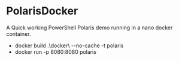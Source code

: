 # PolarisDocker

A Quick working PowerShell Polaris demo running in a nano docker container.


* docker build .\docker\ --no-cache -t polaris
* docker run -p 8080:8080 polaris